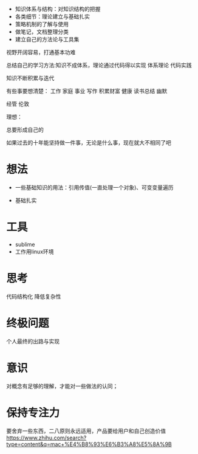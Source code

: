 - 知识体系与结构：对知识结构的把握
- 各类细节：理论建立与基础扎实
- 策略机制的了解与使用
- 做笔记，文档整理分类
- 建立自己的方法论与工具集

视野开阔容易，打通基本功难

总结自己的学习方法:知识不成体系，理论通过代码得以实现 体系理论 代码实践

知识不断积累与迭代

有些事要想清楚： 工作 家庭 事业 写作 积累财富 健康 读书总结 幽默

经管 伦敦

理想：

总要形成自己的

如果过去的十年能坚持做一件事，无论是什么事，现在就大不相同了吧

# 想法

- 一些基础知识的用法：引用传值(一直处理一个对象)、可变变量遍历

- 基础扎实

# 工具

- sublime
- 工作用linux环境

# 思考

代码结构化 降低复杂性

# 终极问题

个人最终的出路与实现

# 意识

对概念有足够的理解，才能对一些做法的认同；

# 保持专注力

要舍弃一些东西，二八原则永远适用，产品要给用户和自己创造价值 <https://www.zhihu.com/search?type=content&q=mac+%E4%B8%93%E6%B3%A8%E5%8A%9B>
